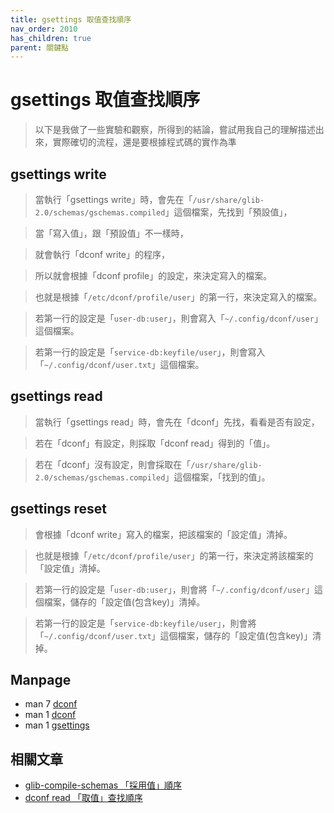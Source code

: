 ```yaml
---
title: gsettings 取值查找順序
nav_order: 2010
has_children: true
parent: 關鍵點
---
```



# gsettings 取值查找順序


> 以下是我做了一些實驗和觀察，所得到的結論，嘗試用我自己的理解描述出來，實際確切的流程，還是要根據程式碼的實作為準

## gsettings write

> 當執行「gsettings write」時，會先在「`/usr/share/glib-2.0/schemas/gschemas.compiled`」這個檔案，先找到「預設值」，

> 當「寫入值」，跟「預設值」不一樣時，

> 就會執行「dconf write」的程序，

> 所以就會根據「dconf profile」的設定，來決定寫入的檔案。

> 也就是根據「`/etc/dconf/profile/user`」的第一行，來決定寫入的檔案。

> 若第一行的設定是「`user-db:user`」，則會寫入「`~/.config/dconf/user`」這個檔案。

> 若第一行的設定是「`service-db:keyfile/user`」，則會寫入「`~/.config/dconf/user.txt`」這個檔案。


## gsettings read

> 當執行「gsettings read」時，會先在「dconf」先找，看看是否有設定，

> 若在「dconf」有設定，則採取「dconf read」得到的「值」。

> 若在「dconf」沒有設定，則會採取在「`/usr/share/glib-2.0/schemas/gschemas.compiled`」這個檔案，「找到的值」。


## gsettings reset

> 會根據「dconf write」寫入的檔案，把該檔案的「設定值」清掉。

> 也就是根據「`/etc/dconf/profile/user`」的第一行，來決定將該檔案的「設定值」清掉。

> 若第一行的設定是「`user-db:user`」，則會將「`~/.config/dconf/user`」這個檔案，儲存的「設定值(包含key)」清掉。

> 若第一行的設定是「`service-db:keyfile/user`」，則會將「`~/.config/dconf/user.txt`」這個檔案，儲存的「設定值(包含key)」清掉。


## Manpage

* man 7 [dconf](https://manpages.ubuntu.com/manpages/jammy/en/man7/dconf.7.html)
* man 1 [dconf](https://manpages.ubuntu.com/manpages/jammy/en/man1/dconf.1.html)
* man 1 [gsettings](https://manpages.ubuntu.com/manpages/jammy/en/man1/gsettings.1.html)


## 相關文章

* [glib-compile-schemas 「採用值」順序](https://samwhelp.github.io/note-about-gsettings/read/key-point/value-compile-apply-order.html)
* [dconf read 「取值」查找順序 ](https://samwhelp.github.io/note-about-dconf/read/key-point/value-find-order.html)

